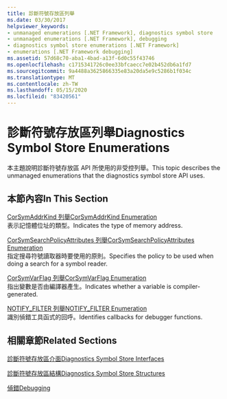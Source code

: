 ```yaml
---
title: 診斷符號存放區列舉
ms.date: 03/30/2017
helpviewer_keywords:
- unmanaged enumerations [.NET Framework], diagnostics symbol store
- unmanaged enumerations [.NET Framework], debugging
- diagnostics symbol store enumerations [.NET Framework]
- enumerations [.NET Framework debugging]
ms.assetid: 57d68c70-aba1-4bad-a13f-6d0c55f43746
ms.openlocfilehash: c1715341726c0ee33bfcaecc7e02b452db6a1fd7
ms.sourcegitcommit: 9a4488a3625866335e83a20da5e9c5286b1f034c
ms.translationtype: MT
ms.contentlocale: zh-TW
ms.lasthandoff: 05/15/2020
ms.locfileid: "83420561"
---
```

# <a name="diagnostics-symbol-store-enumerations"></a><span data-ttu-id="5cafe-102">診斷符號存放區列舉</span><span class="sxs-lookup"><span data-stu-id="5cafe-102">Diagnostics Symbol Store Enumerations</span></span>
<span data-ttu-id="5cafe-103">本主題說明診斷符號存放區 API 所使用的非受控列舉。</span><span class="sxs-lookup"><span data-stu-id="5cafe-103">This topic describes the unmanaged enumerations that the diagnostics symbol store API uses.</span></span>  
  
## <a name="in-this-section"></a><span data-ttu-id="5cafe-104">本節內容</span><span class="sxs-lookup"><span data-stu-id="5cafe-104">In This Section</span></span>  
 [<span data-ttu-id="5cafe-105">CorSymAddrKind 列舉</span><span class="sxs-lookup"><span data-stu-id="5cafe-105">CorSymAddrKind Enumeration</span></span>](corsymaddrkind-enumeration.md)  
 <span data-ttu-id="5cafe-106">表示記憶體位址的類型。</span><span class="sxs-lookup"><span data-stu-id="5cafe-106">Indicates the type of memory address.</span></span>  
  
 [<span data-ttu-id="5cafe-107">CorSymSearchPolicyAttributes 列舉</span><span class="sxs-lookup"><span data-stu-id="5cafe-107">CorSymSearchPolicyAttributes Enumeration</span></span>](corsymsearchpolicyattributes-enumeration.md)  
 <span data-ttu-id="5cafe-108">指定搜尋符號讀取器時要使用的原則。</span><span class="sxs-lookup"><span data-stu-id="5cafe-108">Specifies the policy to be used when doing a search for a symbol reader.</span></span>  
  
 [<span data-ttu-id="5cafe-109">CorSymVarFlag 列舉</span><span class="sxs-lookup"><span data-stu-id="5cafe-109">CorSymVarFlag Enumeration</span></span>](corsymvarflag-enumeration.md)  
 <span data-ttu-id="5cafe-110">指出變數是否由編譯器產生。</span><span class="sxs-lookup"><span data-stu-id="5cafe-110">Indicates whether a variable is compiler-generated.</span></span>  
  
 [<span data-ttu-id="5cafe-111">NOTIFY_FILTER 列舉</span><span class="sxs-lookup"><span data-stu-id="5cafe-111">NOTIFY_FILTER Enumeration</span></span>](notify-filter-enumeration.md)  
 <span data-ttu-id="5cafe-112">識別偵錯工具函式的回呼。</span><span class="sxs-lookup"><span data-stu-id="5cafe-112">Identifies callbacks for debugger functions.</span></span>  
  
## <a name="related-sections"></a><span data-ttu-id="5cafe-113">相關章節</span><span class="sxs-lookup"><span data-stu-id="5cafe-113">Related Sections</span></span>  
 [<span data-ttu-id="5cafe-114">診斷符號存放區介面</span><span class="sxs-lookup"><span data-stu-id="5cafe-114">Diagnostics Symbol Store Interfaces</span></span>](diagnostics-symbol-store-interfaces.md)  
  
 [<span data-ttu-id="5cafe-115">診斷符號存放區結構</span><span class="sxs-lookup"><span data-stu-id="5cafe-115">Diagnostics Symbol Store Structures</span></span>](diagnostics-symbol-store-structures.md)  
  
 [<span data-ttu-id="5cafe-116">偵錯</span><span class="sxs-lookup"><span data-stu-id="5cafe-116">Debugging</span></span>](../debugging/index.md)
